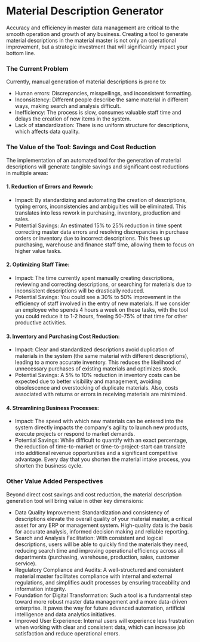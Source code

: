 # Material Description Generator

Accuracy and efficiency in master data management are critical to the smooth operation and growth of any business. Creating a tool to generate material descriptions in the material master is not only an operational improvement, but a strategic investment that will significantly impact your bottom line.

### The Current Problem
Currently, manual generation of material descriptions is prone to:
- Human errors: Discrepancies, misspellings, and inconsistent formatting.
- Inconsistency: Different people describe the same material in different ways, making search and analysis difficult.
- Inefficiency: The process is slow, consumes valuable staff time and delays the creation of new items in the system.
- Lack of standardization: There is no uniform structure for descriptions, which affects data quality.

### The Value of the Tool: Savings and Cost Reduction
The implementation of an automated tool for the generation of material descriptions will generate tangible savings and significant cost reductions in multiple areas:

#### 1. Reduction of Errors and Rework:
- Impact: By standardizing and automating the creation of descriptions, typing errors, inconsistencies and ambiguities will be eliminated. This translates into less rework in purchasing, inventory, production and sales.
- Potential Savings: An estimated 15% to 25% reduction in time spent correcting master data errors and resolving discrepancies in purchase orders or inventory due to incorrect descriptions. This frees up purchasing, warehouse and finance staff time, allowing them to focus on higher value tasks.   

#### 2. Optimizing Staff Time:
- Impact: The time currently spent manually creating descriptions, reviewing and correcting descriptions, or searching for materials due to inconsistent descriptions will be drastically reduced.
- Potential Savings: You could see a 30% to 50% improvement in the efficiency of staff involved in the entry of new materials. If we consider an employee who spends 4 hours a week on these tasks, with the tool you could reduce it to 1-2 hours, freeing 50-75% of that time for other productive activities.

#### 3.	Inventory and Purchasing Cost Reduction:
- Impact: Clear and standardized descriptions avoid duplication of materials in the system (the same material with different descriptions), leading to a more accurate inventory. This reduces the likelihood of unnecessary purchases of existing materials and optimizes stock.
- Potential Savings: A 5% to 10% reduction in inventory costs can be expected due to better visibility and management, avoiding obsolescence and overstocking of duplicate materials. Also, costs associated with returns or errors in receiving materials are minimized.


#### 4. Streamlining Business Processes:
- Impact: The speed with which new materials can be entered into the system directly impacts the company's agility to launch new products, execute projects or respond to market demands.
- Potential Savings: While difficult to quantify with an exact percentage, the reduction of time-to-market or time-to-project-start can translate into additional revenue opportunities and a significant competitive advantage. Every day that you shorten the material intake process, you shorten the business cycle.


### Other Value Added Perspectives
Beyond direct cost savings and cost reduction, the material description generation tool will bring value in other key dimensions:
- Data Quality Improvement: Standardization and consistency of descriptions elevate the overall quality of your material master, a critical asset for any ERP or management system. High-quality data is the basis for accurate analysis, informed decision making and reliable reporting.
- Search and Analysis Facilitation: With consistent and logical descriptions, users will be able to quickly find the materials they need, reducing search time and improving operational efficiency across all departments (purchasing, warehouse, production, sales, customer service).
- Regulatory Compliance and Audits: A well-structured and consistent material master facilitates compliance with internal and external regulations, and simplifies audit processes by ensuring traceability and information integrity.
- Foundation for Digital Transformation: Such a tool is a fundamental step toward more robust master data management and a more data-driven enterprise. It paves the way for future advanced automation, artificial intelligence and data analytics initiatives.
- Improved User Experience: Internal users will experience less frustration when working with clear and consistent data, which can increase job satisfaction and reduce operational errors.
